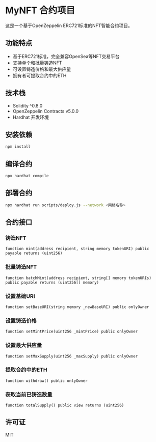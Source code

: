 # MyNFT 合约项目

这是一个基于OpenZeppelin ERC721标准的NFT智能合约项目。

## 功能特点

- 基于ERC721标准，完全兼容OpenSea等NFT交易平台
- 支持单个和批量铸造NFT
- 可设置铸造价格和最大供应量
- 拥有者可提取合约中的ETH

## 技术栈

- Solidity ^0.8.0
- OpenZeppelin Contracts v5.0.0
- Hardhat 开发环境

## 安装依赖

```bash
npm install
```

## 编译合约

```bash
npx hardhat compile
```

## 部署合约

```bash
npx hardhat run scripts/deploy.js --network <网络名称>
```

## 合约接口

### 铸造NFT

```solidity
function mint(address recipient, string memory tokenURI) public payable returns (uint256)
```

### 批量铸造NFT

```solidity
function batchMint(address recipient, string[] memory tokenURIs) public payable returns (uint256[] memory)
```

### 设置基础URI

```solidity
function setBaseURI(string memory _newBaseURI) public onlyOwner
```

### 设置铸造价格

```solidity
function setMintPrice(uint256 _mintPrice) public onlyOwner
```

### 设置最大供应量

```solidity
function setMaxSupply(uint256 _maxSupply) public onlyOwner
```

### 提取合约中的ETH

```solidity
function withdraw() public onlyOwner
```

### 获取当前已铸造数量

```solidity
function totalSupply() public view returns (uint256)
```

## 许可证

MIT 